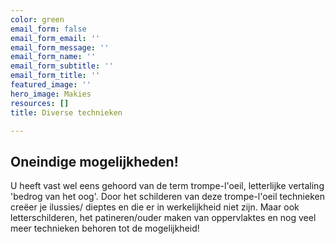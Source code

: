 ```yaml
---
color: green
email_form: false
email_form_email: ''
email_form_message: ''
email_form_name: ''
email_form_subtitle: ''
email_form_title: ''
featured_image: ''
hero_image: Makies
resources: []
title: Diverse technieken

---
```


## Oneindige mogelijkheden!

U heeft vast wel eens gehoord van de term trompe-l'oeil, letterlijke vertaling 'bedrog van het oog'. Door het schilderen van deze trompe-l'oeil technieken creëer je ilussies/ dieptes en die er in werkelijkheid niet zijn. Maar ook letterschilderen, het patineren/ouder maken van oppervlaktes en nog veel meer technieken behoren tot de mogelijkheid!
